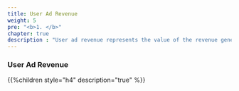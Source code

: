 ```yaml
---
title: User Ad Revenue
weight: 5
pre: "<b>1. </b>"
chapter: true
description : "User ad revenue represents the value of the revenue generated by users from ads"
---
```

### User Ad Revenue

{{%children style="h4" description="true" %}}
